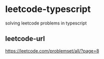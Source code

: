 # leetcode-typescript

solving leetcode problems in typescript

## leetcode-url

<https://leetcode.com/problemset/all/?page=8>
